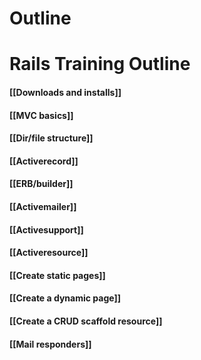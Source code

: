 # Outline

# Rails Training Outline

#### [[Downloads and installs]]

#### [[MVC basics]]

#### [[Dir/file structure]]

#### [[Activerecord]]

#### [[ERB/builder]]

#### [[Activemailer]]

#### [[Activesupport]]

#### [[Activeresource]]

#### [[Create static pages]]

#### [[Create a dynamic page]]

#### [[Create a CRUD scaffold resource]]

#### [[Mail responders]]
